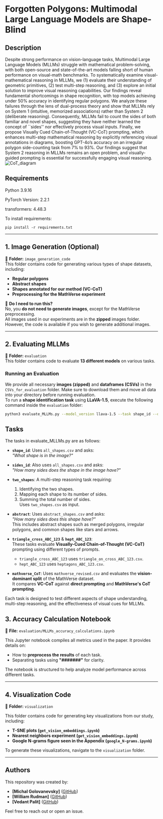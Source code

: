# Forgotten Polygons: Multimodal Large Language Models are Shape-Blind

## Description
Despite strong performance on vision-language tasks, Multimodal Large Language Models (MLLMs) struggle with mathematical problem-solving, with both open-source and state-of-the-art models falling short of human performance on visual-math benchmarks. To systematically examine visual-mathematical reasoning in MLLMs, we (1) evaluate their understanding of geometric primitives, (2) test multi-step reasoning, and (3) explore an initial solution to improve visual reasoning capabilities. Our findings reveal fundamental shortcomings in shape recognition, with top models achieving under 50% accuracy in identifying regular polygons. We analyze these failures through the lens of dual-process theory and show that MLLMs rely on System 1 (intuitive, memorized associations) rather than System 2 (deliberate reasoning). Consequently, MLLMs fail to count the sides of both familiar and novel shapes, suggesting they have neither learned the concept of ``sides'' nor effectively process visual inputs. Finally, we propose Visually Cued Chain-of-Thought (VC-CoT) prompting, which enhances multi-step mathematical reasoning by explicitly referencing visual annotations in diagrams, boosting GPT-4o’s accuracy on an irregular polygon side-counting task from 7% to 93%. Our findings suggest that System 2 reasoning in MLLMs remains an open problem, and visually-guided prompting is essential for successfully engaging visual reasoning.
![CoT_diagram](https://github.com/user-attachments/assets/3c75dc51-f2c3-4fc7-ad8d-906d6f2c1866)


## Requirements
Python 3.9.16

PyTorch Version: 2.2.1

transformers: 4.48.3

To install requirements:

```setup
pip install -r requirements.txt
```

---

## 1. Image Generation (Optional)
📂 **Folder:** `image_generation_code`  
This folder contains code for generating various types of shape datasets, including:
- **Regular polygons**
- **Abstract shapes**
- **Shapes annotated for our method (VC-CoT)**
- **Preprocessing for the MathVerse experiment**

🔹 **Do I need to run this?**  
No, you **do not need to generate images**, except for the MathVerse preprocessing.  
All images used in our experiments are in the **zipped** images folder. However, the code is available if you wish to generate additional images.

---

## 2. Evaluating MLLMs
📂 **Folder:** `evaluation`  
This folder contains code to evaluate **13 different models** on various tasks.

### Running an Evaluation  
We provide all necessary **images (zipped)** and **dataframes (CSVs)** in the `CSVs_for_evaluation` folder. Make sure to download them and move all data into your directory before running evaluation.  
To run a **shape identification task** using **LLaVA-1.5**, execute the following command inside the `evaluation` folder:

```bash
python3 evaluate_MLLMs.py --model_version llava-1.5 --task shape_id --dataset_size full
```
## Tasks

The tasks in evaluate_MLLMs.py are as follows:

- **`shape_id`**: Uses `all_shapes.csv` and asks:  
  *"What shape is in the image?"*

- **`sides_id`**: Also uses `all_shapes.csv` and asks:  
  *"How many sides does the shape in the image have?"*

- **`two_shapes`**: A multi-step reasoning task requiring:
  1. Identifying the two shapes.
  2. Mapping each shape to its number of sides.
  3. Summing the total number of sides.  
  Uses `two_shapes.csv` as input.

- **`abstract`**: Uses `abstract_shapes.csv` and asks:  
  *"How many sides does this shape have?"*  
  This includes abstract shapes such as merged polygons, irregular polygons, and common shapes like stars and arrows.

- **`triangle_cross_ABC_123`** & **`hept_ABC_123`**:  
  These tasks evaluate **Visually-Cued Chain-of-Thought (VC-CoT)** prompting using different types of prompts.  
  - `triangle_cross_ABC_123` uses `triangle_on_cross_ABC_123.csv`.  
  - `hept_ABC_123` uses `heptagons_ABC_123.csv`.  

- **`mathverse_CoT`**: Uses `mathverse_revised.csv` and evaluates the **vision-dominant split** of the MathVerse dataset.  
  It compares **VC-CoT** against **direct prompting** and **MathVerse's CoT prompting**.

Each task is designed to test different aspects of shape understanding, multi-step reasoning, and the effectiveness of visual cues for MLLMs.

## 3. Accuracy Calculation Notebook  
📂 **File:** `evaluation/MLLMs_accuracy_calculations.ipynb`  

This Jupyter notebook compiles all metrics used in the paper. It provides details on:
- How to **preprocess the results** of each task.
- Separating tasks using **"#######"** for clarity.

The notebook is structured to help analyze model performance across different tasks.

---

## 4. Visualization Code  
📂 **Folder:** `visualization`  

This folder contains code for generating key visualizations from our study, including:
- **T-SNE plots (`get_vision_embeddings.ipynb`)**
- **Nearest neighbors experiment (`get_vision_embeddings.ipynb`)**
- **Google N-grams figure seen in the Appendix (`google_N-grams.ipynb`)**

To generate these visualizations, navigate to the `visualization` folder.

---
## Authors

This repository was created by:

- **[Michal Golovanevsky]** ([GitHub](https://github.com/michalg04))
- **[William Rudman]** ([GitHub](https://github.com/wrudman))
- **[Vedant Palit]** ([GitHub](https://github.com/vedantpalit))

Feel free to reach out or open an issue.
